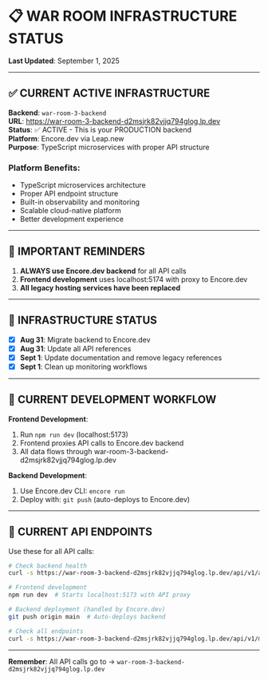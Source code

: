 # 📋 WAR ROOM INFRASTRUCTURE STATUS
**Last Updated**: September 1, 2025

---

## ✅ CURRENT ACTIVE INFRASTRUCTURE
**Backend**: `war-room-3-backend`  
**URL**: https://war-room-3-backend-d2msjrk82vjjq794glog.lp.dev  
**Status**: ✅ ACTIVE - This is your PRODUCTION backend  
**Platform**: Encore.dev via Leap.new  
**Purpose**: TypeScript microservices with proper API structure  

### Platform Benefits:
- TypeScript microservices architecture
- Proper API endpoint structure
- Built-in observability and monitoring
- Scalable cloud-native platform
- Better development experience

---

## 🚨 IMPORTANT REMINDERS

1. **ALWAYS use Encore.dev backend** for all API calls
2. **Frontend development** uses localhost:5174 with proxy to Encore.dev
3. **All legacy hosting services have been replaced**

---

## 📅 INFRASTRUCTURE STATUS

- [x] **Aug 31**: Migrate backend to Encore.dev
- [x] **Aug 31**: Update all API references
- [x] **Sept 1**: Update documentation and remove legacy references
- [x] **Sept 1**: Clean up monitoring workflows

---

## 🔧 CURRENT DEVELOPMENT WORKFLOW

**Frontend Development**:
1. Run `npm run dev` (localhost:5173)
2. Frontend proxies API calls to Encore.dev backend
3. All data flows through war-room-3-backend-d2msjrk82vjjq794glog.lp.dev

**Backend Development**:
1. Use Encore.dev CLI: `encore run`
2. Deploy with: `git push` (auto-deploys to Encore.dev)

---

## 📝 CURRENT API ENDPOINTS

Use these for all API calls:

```bash
# Check backend health
curl -s https://war-room-3-backend-d2msjrk82vjjq794glog.lp.dev/api/v1/analytics/summary

# Frontend development
npm run dev  # Starts localhost:5173 with API proxy

# Backend deployment (handled by Encore.dev)
git push origin main  # Auto-deploys backend

# Check all endpoints
curl -s https://war-room-3-backend-d2msjrk82vjjq794glog.lp.dev/api/v1/monitoring/mentions
```

---

**Remember**: All API calls go to → `war-room-3-backend-d2msjrk82vjjq794glog.lp.dev`